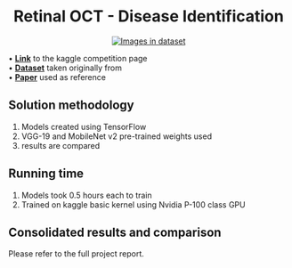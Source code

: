 <h1 align="center">Retinal OCT - Disease Identification</h1>

<p align = "center">
<a href="https://www.kaggle.com/paultimothymooney/kermany2018">
<img src="https://i.imgur.com/fSTeZMd.png" alt="Images in dataset">
</a>
</p.

<table>
<tr>
<td>

• <b>[Link](https://www.kaggle.com/paultimothymooney/kermany2018)</b> to the kaggle competition page<br>
• <b>[Dataset](https://data.mendeley.com/datasets/rscbjbr9sj/3)</b> taken originally from<br>
• <b>[Paper](https://www.sciencedirect.com/science/article/pii/S0092867418301545?via%3Dihub)</b> used as reference<br>

</td>
</tr>
</table>

## Solution methodology
1. Models created using TensorFlow
2. VGG-19 and MobileNet v2 pre-trained weights used
3. results are compared

## Running time
1. Models took 0.5 hours each to train
2. Trained on kaggle basic kernel using Nvidia P-100 class GPU

## Consolidated results and comparison

Please refer to the full project report.
